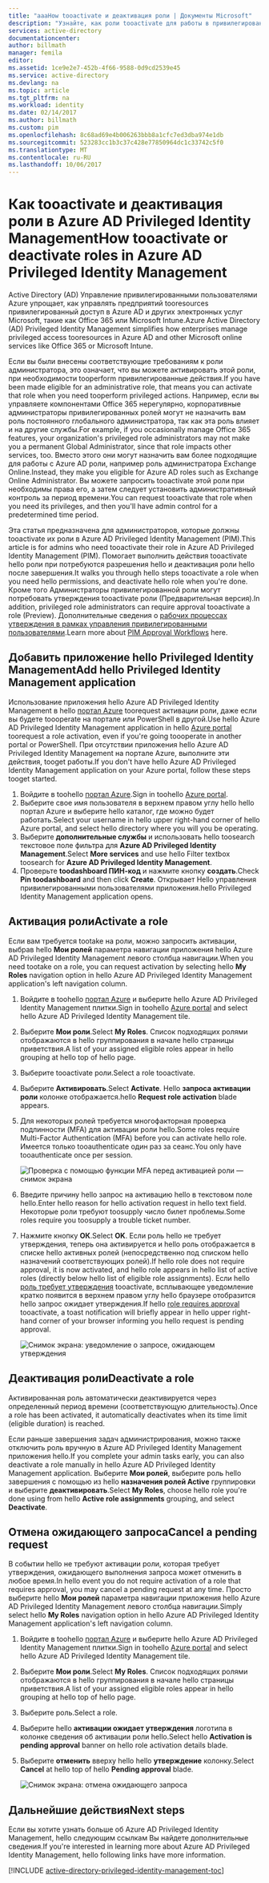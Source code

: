 ```yaml
---
title: "aaaHow tooactivate и деактивация роли | Документы Microsoft"
description: "Узнайте, как роли tooactivate для работы в привилегированном режиме удостоверений с приложением Azure Privileged Identity Management hello."
services: active-directory
documentationcenter: 
author: billmath
manager: femila
editor: 
ms.assetid: 1ce9e2e7-452b-4f66-9588-0d9cd2539e45
ms.service: active-directory
ms.devlang: na
ms.topic: article
ms.tgt_pltfrm: na
ms.workload: identity
ms.date: 02/14/2017
ms.author: billmath
ms.custom: pim
ms.openlocfilehash: 8c68ad69e4b006263bbb8a1cfc7ed3dba974e1db
ms.sourcegitcommit: 523283cc1b3c37c428e77850964dc1c33742c5f0
ms.translationtype: MT
ms.contentlocale: ru-RU
ms.lasthandoff: 10/06/2017
---
```

# <a name="how-tooactivate-or-deactivate-roles-in-azure-ad-privileged-identity-management"></a><span data-ttu-id="17d10-103">Как tooactivate и деактивация роли в Azure AD Privileged Identity Management</span><span class="sxs-lookup"><span data-stu-id="17d10-103">How tooactivate or deactivate roles in Azure AD Privileged Identity Management</span></span>
<span data-ttu-id="17d10-104">Active Directory (AD) Управление привилегированными пользователями Azure упрощает, как управлять предприятий tooresources привилегированный доступ в Azure AD и других электронных услуг Microsoft, такие как Office 365 или Microsoft Intune.</span><span class="sxs-lookup"><span data-stu-id="17d10-104">Azure Active Directory (AD) Privileged Identity Management simplifies how enterprises manage privileged access tooresources in Azure AD and other Microsoft online services like Office 365 or Microsoft Intune.</span></span>  

<span data-ttu-id="17d10-105">Если вы были внесены соответствующие требованиям к роли администратора, это означает, что вы можете активировать этой роли, при необходимости tooperform привилегированные действия.</span><span class="sxs-lookup"><span data-stu-id="17d10-105">If you have been made eligible for an administrative role, that means you can activate that role when you need tooperform privileged actions.</span></span> <span data-ttu-id="17d10-106">Например, если вы управляете компонентами Office 365 нерегулярно, корпоративные администраторы привилегированных ролей могут не назначить вам роль постоянного глобального администратора, так как эта роль влияет и на другие службы.</span><span class="sxs-lookup"><span data-stu-id="17d10-106">For example, if you occasionally manage Office 365 features, your organization's privileged role administrators may not make you a permanent Global Administrator, since that role impacts other services, too.</span></span> <span data-ttu-id="17d10-107">Вместо этого они могут назначить вам более подходящие для работы с Azure AD роли, например роль администратора Exchange Online.</span><span class="sxs-lookup"><span data-stu-id="17d10-107">Instead, they make you eligible for Azure AD roles such as Exchange Online Administrator.</span></span> <span data-ttu-id="17d10-108">Вы можете запросить tooactivate этой роли при необходимы права его, а затем следует установить административный контроль за период времени.</span><span class="sxs-lookup"><span data-stu-id="17d10-108">You can request tooactivate that role when you need its privileges, and then you'll have admin control for a predetermined time period.</span></span>

<span data-ttu-id="17d10-109">Эта статья предназначена для администраторов, которые должны tooactivate их роли в Azure AD Privileged Identity Management (PIM).</span><span class="sxs-lookup"><span data-stu-id="17d10-109">This article is for admins who need tooactivate their role in Azure AD Privileged Identity Management (PIM).</span></span> <span data-ttu-id="17d10-110">Помогает выполнить действия tooactivate hello роли при потребуются разрешения hello и деактивация роли hello после завершения.</span><span class="sxs-lookup"><span data-stu-id="17d10-110">It walks you through hello steps tooactivate a role when you need hello permissions, and deactivate hello role when you're done.</span></span> <span data-ttu-id="17d10-111">Кроме того Администраторы привилегированной роли могут потребовать утверждения tooactivate роли (Предварительная версия).</span><span class="sxs-lookup"><span data-stu-id="17d10-111">In addition, privileged role administrators can require approval tooactivate a role (Preview).</span></span> <span data-ttu-id="17d10-112">Дополнительные сведения о [рабочих процессах утверждения в рамках управления привилегированными пользователями](./privileged-identity-management/azure-ad-pim-approval-workflow.md).</span><span class="sxs-lookup"><span data-stu-id="17d10-112">Learn more about [PIM Approval Workflows](./privileged-identity-management/azure-ad-pim-approval-workflow.md) here.</span></span>

## <a name="add-hello-privileged-identity-management-application"></a><span data-ttu-id="17d10-113">Добавить приложение hello Privileged Identity Management</span><span class="sxs-lookup"><span data-stu-id="17d10-113">Add hello Privileged Identity Management application</span></span>
<span data-ttu-id="17d10-114">Использование приложения hello Azure AD Privileged Identity Management в hello [портал Azure](https://portal.azure.com/) toorequest активации роли, даже если вы будете toooperate на портале или PowerShell в другой.</span><span class="sxs-lookup"><span data-stu-id="17d10-114">Use hello Azure AD Privileged Identity Management application in hello [Azure portal](https://portal.azure.com/) toorequest a role activation, even if you're going toooperate in another portal or PowerShell.</span></span> <span data-ttu-id="17d10-115">При отсутствии приложения hello Azure AD Privileged Identity Management на портале Azure, выполните эти действия, tooget работы.</span><span class="sxs-lookup"><span data-stu-id="17d10-115">If you don't have hello Azure AD Privileged Identity Management application on your Azure portal, follow these steps tooget started.</span></span>

1. <span data-ttu-id="17d10-116">Войдите в toohello [портал Azure](https://portal.azure.com/).</span><span class="sxs-lookup"><span data-stu-id="17d10-116">Sign in toohello [Azure portal](https://portal.azure.com/).</span></span>
2. <span data-ttu-id="17d10-117">Выберите свое имя пользователя в верхнем правом углу hello hello портал Azure и выберите hello каталог, где можно будет работать.</span><span class="sxs-lookup"><span data-stu-id="17d10-117">Select your username in hello upper right-hand corner of hello Azure portal, and select hello directory where you will you be operating.</span></span>
3. <span data-ttu-id="17d10-118">Выберите **дополнительные службы** и использовать hello toosearch текстовое поле фильтра для **Azure AD Privileged Identity Management**.</span><span class="sxs-lookup"><span data-stu-id="17d10-118">Select **More services** and use hello Filter textbox toosearch for **Azure AD Privileged Identity Management**.</span></span>
4. <span data-ttu-id="17d10-119">Проверьте **toodashboard ПИН-код** и нажмите кнопку **создать**.</span><span class="sxs-lookup"><span data-stu-id="17d10-119">Check **Pin toodashboard** and then click **Create**.</span></span> <span data-ttu-id="17d10-120">Открывает Hello управления привилегированными пользователями приложения.</span><span class="sxs-lookup"><span data-stu-id="17d10-120">hello Privileged Identity Management application opens.</span></span>

## <a name="activate-a-role"></a><span data-ttu-id="17d10-121">Активация роли</span><span class="sxs-lookup"><span data-stu-id="17d10-121">Activate a role</span></span>
<span data-ttu-id="17d10-122">Если вам требуется tootake на роли, можно запросить активации, выбрав hello **Мои ролей** параметра навигации приложения hello Azure AD Privileged Identity Management левого столбца навигации.</span><span class="sxs-lookup"><span data-stu-id="17d10-122">When you need tootake on a role, you can request activation by selecting hello **My Roles** navigation option in hello Azure AD Privileged Identity Management application's left navigation column.</span></span>

1. <span data-ttu-id="17d10-123">Войдите в toohello [портал Azure](https://portal.azure.com/) и выберите hello Azure AD Privileged Identity Management плитки.</span><span class="sxs-lookup"><span data-stu-id="17d10-123">Sign in toohello [Azure portal](https://portal.azure.com/) and select hello Azure AD Privileged Identity Management tile.</span></span>
2. <span data-ttu-id="17d10-124">Выберите **Мои роли**.</span><span class="sxs-lookup"><span data-stu-id="17d10-124">Select **My Roles**.</span></span> <span data-ttu-id="17d10-125">Список подходящих ролями отображаются в hello группирования в начале hello страницы приветствия.</span><span class="sxs-lookup"><span data-stu-id="17d10-125">A list of your assigned eligible roles appear in hello grouping at hello top of hello page.</span></span>
3. <span data-ttu-id="17d10-126">Выберите tooactivate роли.</span><span class="sxs-lookup"><span data-stu-id="17d10-126">Select a role tooactivate.</span></span>
4. <span data-ttu-id="17d10-127">Выберите **Активировать**.</span><span class="sxs-lookup"><span data-stu-id="17d10-127">Select **Activate**.</span></span> <span data-ttu-id="17d10-128">Hello **запроса активации роли** колонке отображается.</span><span class="sxs-lookup"><span data-stu-id="17d10-128">hello **Request role activation** blade appears.</span></span>
5. <span data-ttu-id="17d10-129">Для некоторых ролей требуется многофакторная проверка подлинности (MFA) для активации роли hello.</span><span class="sxs-lookup"><span data-stu-id="17d10-129">Some roles require Multi-Factor Authentication (MFA) before you can activate hello role.</span></span> <span data-ttu-id="17d10-130">Имеется только tooauthenticate один раз за сеанс.</span><span class="sxs-lookup"><span data-stu-id="17d10-130">You only have tooauthenticate once per session.</span></span>
   
    ![Проверка с помощью функции MFA перед активацией роли — снимок экрана][2]
6. <span data-ttu-id="17d10-132">Введите причину hello запрос на активацию hello в текстовом поле hello.</span><span class="sxs-lookup"><span data-stu-id="17d10-132">Enter hello reason for hello activation request in hello text field.</span></span>  <span data-ttu-id="17d10-133">Некоторые роли требуют toosupply число билет проблемы.</span><span class="sxs-lookup"><span data-stu-id="17d10-133">Some roles require you toosupply a trouble ticket number.</span></span>
7. <span data-ttu-id="17d10-134">Нажмите кнопку **ОК**.</span><span class="sxs-lookup"><span data-stu-id="17d10-134">Select **OK**.</span></span>  <span data-ttu-id="17d10-135">Если роль hello не требует утверждения, теперь она активируется и hello роль отображается в списке hello активных ролей (непосредственно под списком hello назначений соответствующих ролей).</span><span class="sxs-lookup"><span data-stu-id="17d10-135">If hello role does not require approval, it is now activated, and hello role appears in hello list of active roles (directly below hello list of eligible role assignments).</span></span> <span data-ttu-id="17d10-136">Если hello [роль требует утверждения](./privileged-identity-management/azure-ad-pim-approval-workflow.md) tooactivate, всплывающее уведомление кратко появится в верхнем правом углу hello браузере отобразится hello запрос ожидает утверждения.</span><span class="sxs-lookup"><span data-stu-id="17d10-136">If hello [role requires approval](./privileged-identity-management/azure-ad-pim-approval-workflow.md) tooactivate, a toast notification will briefly appear in hello upper right-hand corner of your browser informing you hello request is pending approval.</span></span>

    ![Снимок экрана: уведомление о запросе, ожидающем утверждения][3]

## <a name="deactivate-a-role"></a><span data-ttu-id="17d10-138">Деактивация роли</span><span class="sxs-lookup"><span data-stu-id="17d10-138">Deactivate a role</span></span>
<span data-ttu-id="17d10-139">Активированная роль автоматически деактивируется через определенный период времени (соответствующую длительность).</span><span class="sxs-lookup"><span data-stu-id="17d10-139">Once a role has been activated, it automatically deactivates when its time limit (eligible duration) is reached.</span></span>

<span data-ttu-id="17d10-140">Если раньше завершения задач администрирования, можно также отключить роль вручную в Azure AD Privileged Identity Management приложения hello.</span><span class="sxs-lookup"><span data-stu-id="17d10-140">If you complete your admin tasks early, you can also deactivate a role manually in hello Azure AD Privileged Identity Management application.</span></span>  <span data-ttu-id="17d10-141">Выберите **Мои ролей**, выберите роль hello завершения с помощью из hello **назначения ролей Active** группировки и выберите **деактивировать**.</span><span class="sxs-lookup"><span data-stu-id="17d10-141">Select **My Roles**, choose hello role you're done using from hello **Active role assignments** grouping, and select **Deactivate**.</span></span>  

## <a name="cancel-a-pending-request"></a><span data-ttu-id="17d10-142">Отмена ожидающего запроса</span><span class="sxs-lookup"><span data-stu-id="17d10-142">Cancel a pending request</span></span>
<span data-ttu-id="17d10-143">В событии hello не требуют активации роли, которая требует утверждения, ожидающего выполнения запроса может отменить в любое время.</span><span class="sxs-lookup"><span data-stu-id="17d10-143">In hello event you do not require activation of a role that requires approval, you may cancel a pending request at any time.</span></span> <span data-ttu-id="17d10-144">Просто выберите hello **Мои ролей** параметра навигации приложения hello Azure AD Privileged Identity Management левого столбца навигации.</span><span class="sxs-lookup"><span data-stu-id="17d10-144">Simply select hello **My Roles** navigation option in hello Azure AD Privileged Identity Management application's left navigation column.</span></span>

1. <span data-ttu-id="17d10-145">Войдите в toohello [портал Azure](https://portal.azure.com/) и выберите hello Azure AD Privileged Identity Management плитки.</span><span class="sxs-lookup"><span data-stu-id="17d10-145">Sign in toohello [Azure portal](https://portal.azure.com/) and select hello Azure AD Privileged Identity Management tile.</span></span>
2. <span data-ttu-id="17d10-146">Выберите **Мои роли**.</span><span class="sxs-lookup"><span data-stu-id="17d10-146">Select **My Roles**.</span></span> <span data-ttu-id="17d10-147">Список подходящих ролями отображаются в hello группирования в начале hello страницы приветствия.</span><span class="sxs-lookup"><span data-stu-id="17d10-147">A list of your assigned eligible roles appear in hello grouping at hello top of hello page.</span></span>
3. <span data-ttu-id="17d10-148">Выберите роль.</span><span class="sxs-lookup"><span data-stu-id="17d10-148">Select a role.</span></span>
4. <span data-ttu-id="17d10-149">Выберите hello **активации ожидает утверждения** логотипа в колонке сведения об активации роли hello.</span><span class="sxs-lookup"><span data-stu-id="17d10-149">Select hello **Activation is pending approval** banner on hello role activation details blade.</span></span>
5. <span data-ttu-id="17d10-150">Выберите **отменить** вверху hello hello **утверждение** колонку.</span><span class="sxs-lookup"><span data-stu-id="17d10-150">Select **Cancel** at hello top of hello **Pending approval** blade.</span></span>

   ![Снимок экрана: отмена ожидающего запроса][4]

## <a name="next-steps"></a><span data-ttu-id="17d10-152">Дальнейшие действия</span><span class="sxs-lookup"><span data-stu-id="17d10-152">Next steps</span></span>
<span data-ttu-id="17d10-153">Если вы хотите узнать больше об Azure AD Privileged Identity Management, hello следующим ссылкам Вы найдете дополнительные сведения.</span><span class="sxs-lookup"><span data-stu-id="17d10-153">If you're interested in learning more about Azure AD Privileged Identity Management, hello following links have more information.</span></span>

[!INCLUDE [active-directory-privileged-identity-management-toc](../../includes/active-directory-privileged-identity-management-toc.md)]

<!--Image references-->

[1]: ./media/active-directory-privileged-identity-management-configure/PIM_EnablePim.png
[2]: ./media/active-directory-privileged-identity-management-how-to-activate-role/PIM_activation_MFA.png
[3]: ./media/active-directory-privileged-identity-management-how-to-activate-role/PIM_Request_Pending_Toast2.png
[4]: ./media/active-directory-privileged-identity-management-how-to-activate-role/PIM_Request_Pending_Banner_Cancel.png
